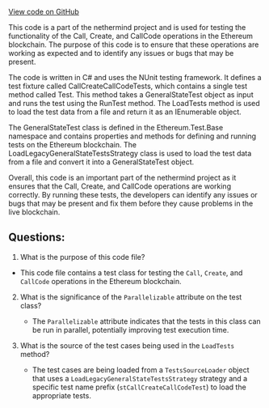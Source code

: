 [View code on GitHub](https://github.com/nethermindeth/nethermind/Ethereum.Blockchain.Legacy.Test/CallCreateCallCodeTests.cs)

This code is a part of the nethermind project and is used for testing the functionality of the Call, Create, and CallCode operations in the Ethereum blockchain. The purpose of this code is to ensure that these operations are working as expected and to identify any issues or bugs that may be present.

The code is written in C# and uses the NUnit testing framework. It defines a test fixture called CallCreateCallCodeTests, which contains a single test method called Test. This method takes a GeneralStateTest object as input and runs the test using the RunTest method. The LoadTests method is used to load the test data from a file and return it as an IEnumerable<GeneralStateTest> object.

The GeneralStateTest class is defined in the Ethereum.Test.Base namespace and contains properties and methods for defining and running tests on the Ethereum blockchain. The LoadLegacyGeneralStateTestsStrategy class is used to load the test data from a file and convert it into a GeneralStateTest object.

Overall, this code is an important part of the nethermind project as it ensures that the Call, Create, and CallCode operations are working correctly. By running these tests, the developers can identify any issues or bugs that may be present and fix them before they cause problems in the live blockchain.
## Questions: 
 1. What is the purpose of this code file?
   - This code file contains a test class for testing the `Call`, `Create`, and `CallCode` operations in the Ethereum blockchain.

2. What is the significance of the `Parallelizable` attribute on the test class?
   - The `Parallelizable` attribute indicates that the tests in this class can be run in parallel, potentially improving test execution time.

3. What is the source of the test cases being used in the `LoadTests` method?
   - The test cases are being loaded from a `TestsSourceLoader` object that uses a `LoadLegacyGeneralStateTestsStrategy` strategy and a specific test name prefix (`stCallCreateCallCodeTest`) to load the appropriate tests.